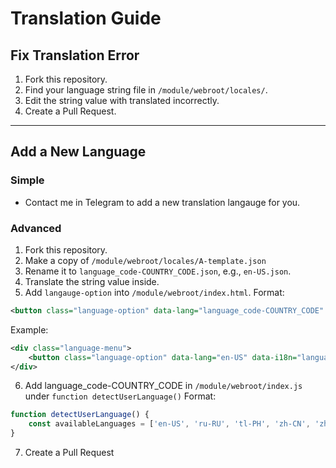 # Translation Guide
## Fix Translation Error
1. Fork this repository.
2. Find your language string file in `/module/webroot/locales/`.
3. Edit the string value with translated incorrectly.
4. Create a Pull Request.

---
## Add a New Language
### Simple
- Contact me in Telegram to add a new translation langauge for you.

### Advanced
1. Fork this repository.
2. Make a copy of `/module/webroot/locales/A-template.json`
3. Rename it to `language_code-COUNTRY_CODE.json`, e.g., `en-US.json`.
4. Translate the string value inside.
5. Add `langauge-option` into `/module/webroot/index.html`.
Format:
```xml
<button class="language-option" data-lang="language_code-COUNTRY_CODE" data-i18n="language_languageName">languageName</button>
```
Example:
```xml
<div class="language-menu">
    <button class="language-option" data-lang="en-US" data-i18n="language_english_us">English</button>
</div>
```
6. Add language_code-COUNTRY_CODE in `/module/webroot/index.js` under `function detectUserLanguage()`
Format:
```js
function detectUserLanguage() {
    const availableLanguages = ['en-US', 'ru-RU', 'tl-PH', 'zh-CN', 'zh-TW'];
}
```
7. Create a Pull Request
